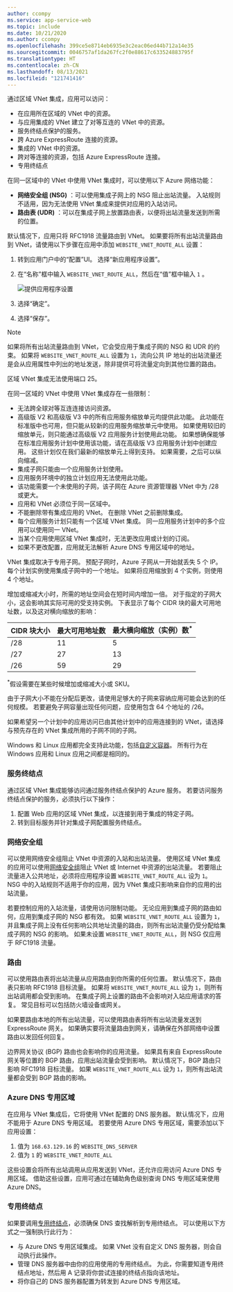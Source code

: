 ```yaml
---
author: ccompy
ms.service: app-service-web
ms.topic: include
ms.date: 10/21/2020
ms.author: ccompy
ms.openlocfilehash: 399ce5e8714eb6935e3c2eac06ed44b712a14e35
ms.sourcegitcommit: 0046757af1da267fc2f0e88617c633524883795f
ms.translationtype: HT
ms.contentlocale: zh-CN
ms.lasthandoff: 08/13/2021
ms.locfileid: "121741416"
---
```

通过区域 VNet 集成，应用可以访问：

* 在应用所在区域的 VNet 中的资源。
* 与应用集成的 VNet 建立了对等互连的 VNet 中的资源。
* 服务终结点保护的服务。
* 跨 Azure ExpressRoute 连接的资源。
* 集成的 VNet 中的资源。
* 跨对等连接的资源，包括 Azure ExpressRoute 连接。
* 专用终结点 

在同一区域中的 VNet 中使用 VNet 集成时，可以使用以下 Azure 网络功能：

* **网络安全组 (NSG)** ：可以使用集成子网上的 NSG 阻止出站流量。 入站规则不适用，因为无法使用 VNet 集成来提供对应用的入站访问。
* **路由表 (UDR)** ：可以在集成子网上放置路由表，以便将出站流量发送到所需的位置。

默认情况下，应用只将 RFC1918 流量路由到 VNet。 如果要将所有出站流量路由到 VNet，请使用以下步骤在应用中添加 `WEBSITE_VNET_ROUTE_ALL` 设置： 

1. 转到应用门户中的“配置”UI。 选择“新应用程序设置”。
1. 在“名称”框中输入 `WEBSITE_VNET_ROUTE_ALL`，然后在“值”框中输入 `1` 。

   ![提供应用程序设置][4]

1. 选择“确定”。
1. 选择“保存”。

> [!NOTE]
> 如果将所有出站流量路由到 VNet，它会受应用于集成子网的 NSG 和 UDR 的约束。 如果将 `WEBSITE_VNET_ROUTE_ALL` 设置为 `1`，流向公共 IP 地址的出站流量还是会从应用属性中列出的地址发送，除非提供可将流量定向到其他位置的路由。
> 
> 区域 VNet 集成无法使用端口 25。

在同一区域的 VNet 中使用 VNet 集成存在一些限制：

* 无法跨全球对等互连连接访问资源。
* 高级版 V2 和高级版 V3 中的所有应用服务缩放单元均提供此功能。 此功能在标准版中也可用，但只能从较新的应用服务缩放单元中使用。 如果使用较旧的缩放单元，则只能通过高级版 V2 应用服务计划使用此功能。 如果想确保能够在标准应用服务计划中使用该功能，请在高级版 V3 应用服务计划中创建应用。 这些计划仅在我们最新的缩放单元上得到支持。 如果需要，之后可以纵向缩减。  
* 集成子网只能由一个应用服务计划使用。
* 应用服务环境中的独立计划应用无法使用此功能。
* 该功能需要一个未使用的子网，该子网在 Azure 资源管理器 VNet 中为 /28 或更大。
* 应用和 VNet 必须位于同一区域中。
* 不能删除带有集成应用的 VNet。 在删除 VNet 之前删除集成。
* 每个应用服务计划只能有一个区域 VNet 集成。 同一应用服务计划中的多个应用可以使用同一 VNet。
* 当某个应用使用区域 VNet 集成时，无法更改应用或计划的订阅。
* 如果不更改配置，应用就无法解析 Azure DNS 专用区域中的地址。

VNet 集成取决于专用子网。 预配子网时，Azure 子网从一开始就丢失 5 个 IP。 每个计划实例使用集成子网中的一个地址。 如果将应用缩放到 4 个实例，则使用 4 个地址。 

增加或缩减大小时，所需的地址空间会在短时间内增加一倍。 对于指定的子网大小，这会影响其实际可用的受支持实例。 下表显示了每个 CIDR 块的最大可用地址数，以及这对横向缩放的影响：

| CIDR 块大小 | 最大可用地址数 | 最大横向缩放（实例）数<sup>*</sup> |
|-----------------|-------------------------|---------------------------------|
| /28             | 11                      | 5                               |
| /27             | 27                      | 13                              |
| /26             | 59                      | 29                              |

<sup>*</sup>假设需要在某些时候增加或缩减大小或 SKU。 

由于子网大小不能在分配后更改，请使用足够大的子网来容纳应用可能会达到的任何规模。 若要避免子网容量出现任何问题，应使用包含 64 个地址的 /26。  

如果希望另一个计划中的应用访问已由其他计划中的应用连接到的 VNet，请选择与预先存在的 VNet 集成所用的子网不同的子网。

Windows 和 Linux 应用都完全支持此功能，包括[自定义容器](../articles/app-service/quickstart-custom-container.md)。 所有行为在 Windows 应用和 Linux 应用之间都是相同的。

### <a name="service-endpoints"></a>服务终结点

通过区域 VNet 集成能够访问通过服务终结点保护的 Azure 服务。 若要访问服务终结点保护的服务，必须执行以下操作：

1. 配置 Web 应用的区域 VNet 集成，以连接到用于集成的特定子网。
1. 转到目标服务并针对集成子网配置服务终结点。

### <a name="network-security-groups"></a>网络安全组

可以使用网络安全组阻止 VNet 中资源的入站和出站流量。 使用区域 VNet 集成的应用可以使用[网络安全组][VNETnsg]阻止 VNet 或 Internet 中资源的出站流量。 若要阻止流量进入公共地址，必须将应用程序设置 `WEBSITE_VNET_ROUTE_ALL` 设为 `1`。 NSG 中的入站规则不适用于你的应用，因为 VNet 集成只影响来自你的应用的出站流量。

若要控制应用的入站流量，请使用访问限制功能。 无论应用到集成子网的路由如何，应用到集成子网的 NSG 都有效。 如果 `WEBSITE_VNET_ROUTE_ALL` 设置为 `1`，并且集成子网上没有任何影响公共地址流量的路由，则所有出站流量仍受分配给集成子网的 NSG 的影响。 如果未设置 `WEBSITE_VNET_ROUTE_ALL`，则 NSG 仅应用于 RFC1918 流量。

### <a name="routes"></a>路由

可以使用路由表将出站流量从应用路由到你所需的任何位置。 默认情况下，路由表只影响 RFC1918 目标流量。 如果将 `WEBSITE_VNET_ROUTE_ALL` 设为 `1`，则所有出站调用都会受到影响。 在集成子网上设置的路由不会影响对入站应用请求的答复。 常见目标可以包括防火墙设备或网关。

如果要路由本地的所有出站流量，可以使用路由表将所有出站流量发送到 ExpressRoute 网关。 如果确实要将流量路由到网关，请确保在外部网络中设置路由以发回任何回复。

边界网关协议 (BGP) 路由也会影响你的应用流量。 如果具有来自 ExpressRoute 网关等位置的 BGP 路由，应用出站流量会受到影响。 默认情况下，BGP 路由只影响 RFC1918 目标流量。 如果 `WEBSITE_VNET_ROUTE_ALL` 设为 `1`，则所有出站流量都会受到 BGP 路由的影响。

### <a name="azure-dns-private-zones"></a>Azure DNS 专用区域 

在应用与 VNet 集成后，它将使用 VNet 配置的 DNS 服务器。 默认情况下，应用不能用于 Azure DNS 专用区域。 若要使用 Azure DNS 专用区域，需要添加以下应用设置：

1. 值为 `168.63.129.16` 的 `WEBSITE_DNS_SERVER`
1. 值为 `1` 的 `WEBSITE_VNET_ROUTE_ALL`

这些设置会将所有出站调用从应用发送到 VNet，还允许应用访问 Azure DNS 专用区域。 借助这些设置，应用可通过在辅助角色级别查询 DNS 专用区域来使用 Azure DNS。  

### <a name="private-endpoints"></a>专用终结点

如果要调用[专用终结点][privateendpoints]，必须确保 DNS 查找解析到专用终结点。 可以使用以下方式之一强制执行此行为： 

* 与 Azure DNS 专用区域集成。 如果 VNet 没有自定义 DNS 服务器，则会自动执行此操作。
* 管理 DNS 服务器中由你的应用使用的专用终结点。 为此，你需要知道专用终结点地址，然后用 A 记录将你尝试连接的终结点指向该地址。
* 将你自己的 DNS 服务器配置为转发到 Azure DNS 专用区域。

<!--Image references-->
[4]: ../includes/media/web-sites-integrate-with-vnet/vnetint-appsetting.png

<!--Links-->
[VNETnsg]: /azure/virtual-network/security-overview/
[privateendpoints]: ../articles/app-service/networking/private-endpoint.md
